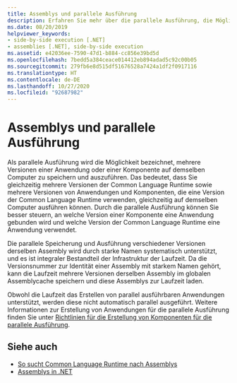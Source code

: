 ```yaml
---
title: Assemblys und parallele Ausführung
description: Erfahren Sie mehr über die parallele Ausführung, die Möglichkeit, mehrere Versionen einer Anwendung oder einer Komponente auf demselben Computer zu speichern und auszuführen.
ms.date: 08/20/2019
helpviewer_keywords:
- side-by-side execution [.NET]
- assemblies [.NET], side-by-side execution
ms.assetid: e42036ee-7590-47d1-b884-cc856e39bd5d
ms.openlocfilehash: 7bedd5a384ceace014412eb894adad5c92c00b05
ms.sourcegitcommit: 279fb6e8d515df51676528a7424a1df2f0917116
ms.translationtype: HT
ms.contentlocale: de-DE
ms.lasthandoff: 10/27/2020
ms.locfileid: "92687982"
---
```

# <a name="assemblies-and-side-by-side-execution"></a>Assemblys und parallele Ausführung

Als parallele Ausführung wird die Möglichkeit bezeichnet, mehrere Versionen einer Anwendung oder einer Komponente auf demselben Computer zu speichern und auszuführen. Das bedeutet, dass Sie gleichzeitig mehrere Versionen der Common Language Runtime sowie mehrere Versionen von Anwendungen und Komponenten, die eine Version der Common Language Runtime verwenden, gleichzeitig auf demselben Computer ausführen können. Durch die parallele Ausführung können Sie besser steuern, an welche Version einer Komponente eine Anwendung gebunden wird und welche Version der Common Language Runtime eine Anwendung verwendet.  
  
Die parallele Speicherung und Ausführung verschiedener Versionen derselben Assembly wird durch starke Namen systematisch unterstützt, und es ist integraler Bestandteil der Infrastruktur der Laufzeit. Da die Versionsnummer zur Identität einer Assembly mit starkem Namen gehört, kann die Laufzeit mehrere Versionen derselben Assembly im globalen Assemblycache speichern und diese Assemblys zur Laufzeit laden.  
  
Obwohl die Laufzeit das Erstellen von parallel ausführbaren Anwendungen unterstützt, werden diese nicht automatisch parallel ausgeführt. Weitere Informationen zur Erstellung von Anwendungen für die parallele Ausführung finden Sie unter [Richtlinien für die Erstellung von Komponenten für die parallele Ausführung](../../framework/deployment/guidelines-for-creating-components-for-side-by-side-execution.md).  
  
## <a name="see-also"></a>Siehe auch

- [So sucht Common Language Runtime nach Assemblys](../../framework/deployment/how-the-runtime-locates-assemblies.md)
- [Assemblys in .NET](index.md)
